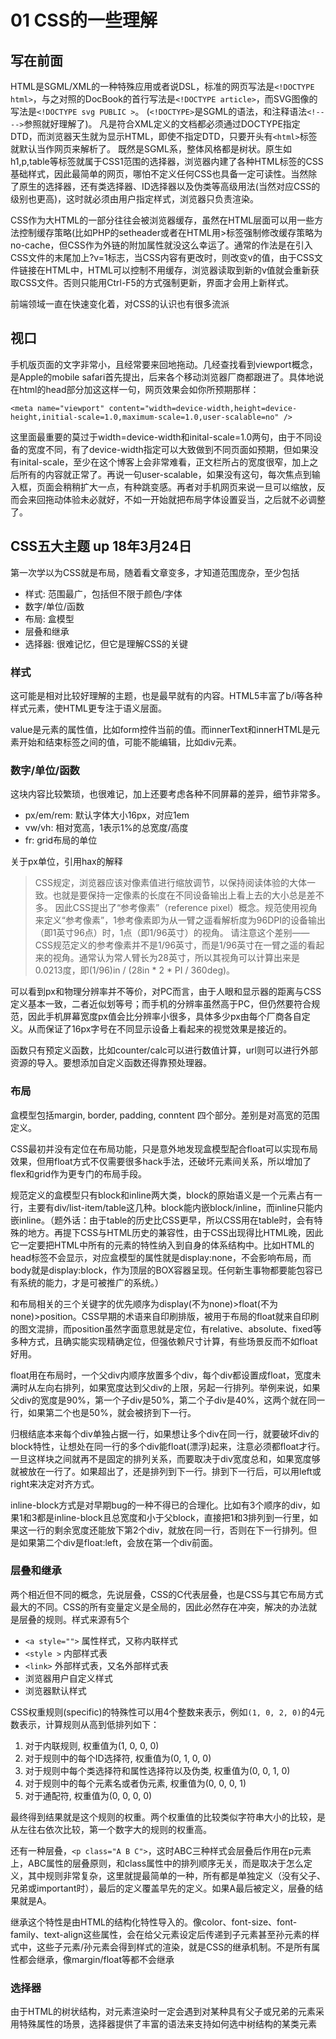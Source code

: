 # 01 CSS的一些理解

## 写在前面

HTML是SGML/XML的一种特殊应用或者说DSL，标准的网页写法是`<!DOCTYPE html>`，与之对照的DocBook的首行写法是`<!DOCTYPE article>`，而SVG图像的写法是`<!DOCTYPE svg PUBLIC >`。
(`<!DOCTYPE>`是SGML的语法，和注释语法`<!-- -->`参照就好理解了)。
凡是符合XML定义的文档都必须通过DOCTYPE指定DTD，而浏览器天生就为显示HTML，即使不指定DTD，只要开头有`<html>`标签就默认当作网页来解析了。
既然是SGML系，整体风格都是树状。原生如h1,p,table等标签就属于CSS1范围的选择器，浏览器内建了各种HTML标签的CSS基础样式，因此最简单的网页，哪怕不定义任何CSS也具备一定可读性。当然除了原生的选择器，还有类选择器、ID选择器以及伪类等高级用法(当然对应CSS的级别也更高)，这时就必须由用户指定样式，浏览器只负责渲染。

CSS作为大HTML的一部分往往会被浏览器缓存，虽然在HTML层面可以用一些方法控制缓存策略(比如PHP的setheader或者在HTML用<meta HTTP-EQUIV>>标签强制修改缓存策略为no-cache，但CSS作为外链的附加属性就没这么幸运了。通常的作法是在引入CSS文件的末尾加上?v=1标志，当CSS内容有更改时，则改变v的值，由于CSS文件链接在HTML中，HTML可以控制不用缓存，浏览器读取到新的v值就会重新获取CSS文件。否则只能用Ctrl-F5的方式强制更新，界面才会用上新样式。

前端领域一直在快速变化着，对CSS的认识也有很多流派

## 视口

手机版页面的文字非常小，且经常要来回地拖动。几经查找看到viewport概念，是Apple的mobile safari首先提出，后来各个移动浏览器厂商都跟进了。具体地说在html的head部分加这这样一句，网页效果会如你所预期那样：

```
<meta name="viewport" content="width=device-width,height=device-height,initial-scale=1.0,maximum-scale=1.0,user-scalable=no" />
```

这里面最重要的莫过于width=device-width和inital-scale=1.0两句，由于不同设备的宽度不同，有了device-width指定可以大致做到不同页面如预期，但如果没有inital-scale，至少在这个博客上会非常难看，正文栏所占的宽度很窄，加上之后所有的内容就正常了。再说一句user-scalable，如果没有这句，每次焦点到输入框，页面会稍稍扩大一点，有种跳变感。再者对手机网页来说一旦可以缩放，反而会来回拖动体验未必就好，不如一开始就把布局字体设置妥当，之后就不必调整了。

## CSS五大主题 up 18年3月24日

第一次学以为CSS就是布局，随着看文章变多，才知道范围庞杂，至少包括

* 样式: 范围最广，包括但不限于颜色/字体
* 数字/单位/函数
* 布局: 盒模型
* 层叠和继承
* 选择器: 很难记忆，但它是理解CSS的关键

### 样式

这可能是相对比较好理解的主题，也是最早就有的内容。HTML5丰富了b/i等各种样式元素，使HTML更专注于语义层面。

value是元素的属性值，比如form控件当前的值。而innerText和innerHTML是元素开始和结束标签之间的值，可能不能编辑，比如div元素。

### 数字/单位/函数

这块内容比较繁琐，也很难记，加上还要考虑各种不同屏幕的差异，细节非常多。

* px/em/rem: 默认字体大小16px，对应1em
* vw/vh: 相对宽高，1表示1%的总宽度/高度
* fr: grid布局的单位

关于px单位，引用hax的解释

>    CSS规定，浏览器应该对像素值进行缩放调节，以保持阅读体验的大体一致。也就是要保持一定像素的长度在不同设备输出上看上去的大小总是差不多。 因此CSS提出了“参考像素”（reference pixel）概念。规范使用视角来定义“参考像素”，1参考像素即为从一臂之遥看解析度为96DPI的设备输出（即1英寸96点）时，1点（即1/96英寸）的视角。 请注意这个差别——CSS规范定义的参考像素并不是1/96英寸，而是1/96英寸在一臂之遥的看起来的视角。通常认为常人臂长为28英寸，所以其视角可以计算出来是0.0213度，即(1/96)in / (28in * 2 * PI / 360deg)。

可以看到px和物理分辨率并不等价，对PC而言，由于人眼和显示器的距离与CSS定义基本一致，二者近似划等号；而手机的分辨率虽然高于PC，但仍然要符合规范，因此手机屏幕宽度px值会比分辨率小很多，具体多少px由每个厂商各自定义。从而保证了16px字号在不同显示设备上看起来的视觉效果是接近的。

函数只有预定义函数，比如counter/calc可以进行数值计算，url则可以进行外部资源的导入。要想添加自定义函数还得靠预处理器。

### 布局

盒模型包括margin, border, padding, conntent 四个部分。差别是对高宽的范围定义。

CSS最初并没有定位在布局功能，只是意外地发现盒模型配合float可以实现布局效果，但用float方式不仅需要很多hack手法，还破坏元素间关系，所以增加了flex和grid作为更专门的布局手段。

规范定义的盒模型只有block和inline两大类，block的原始语义是一个元素占有一行，主要有div/list-item/table这几种。block能内嵌block/inline，而inline只能内嵌inline。（题外话：由于table的历史比CSS更早，所以CSS用在table时，会有特殊的地方。再提下CSS与HTML历史的兼容性，由于CSS出现得比HTML晚，因此它一定要把HTML中所有的元素的特性纳入到自身的体系结构中。比如HTML的head标签不会显示，对应盒模型的属性就是display:none，不会影响布局，而body就是display:block，作为顶层的BOX容器呈现。任何新生事物都要能包容已有系统的能力，才是可被推广的系统。）

和布局相关的三个关键字的优先顺序为display(不为none)>float(不为none)>position。CSS早期的术语来自印刷排版，被用于布局的float就来自印刷的图文混排，而position虽然字面意思就是定位，有relative、absolute、fixed等多种方式，且确实能实现精确定位，但强依赖尺寸计算，有些场景反而不如float好用。

float用在布局时，一个父div内顺序放置多个div，每个div都设置成float，宽度未满时从左向右排列，如果宽度达到父div的上限，另起一行排列。举例来说，如果父div的宽度是90%，第一个子div是50%，第二个子div是40%，这两个就在同一行，如果第二个也是50%，就会被挤到下一行。

归根结底本来每个div单独占据一行，如果想让多个div在同一行，就要破坏div的block特性，让想处在同一行的多个div能float(漂浮)起来，注意必须都float才行。一旦这样块之间就再不是固定的排列关系，而要取决于div宽度总和，如果宽度够就被放在一行了。如果超出了，还是排列到下一行。排到下一行后，可以用left或right来决定对齐方式。

inline-block方式是对早期bug的一种不得已的合理化。比如有3个顺序的div，如果1和3都是inline-block且总宽度和小于父block，直接把1和3排列到一行里，如果这一行的剩余宽度还能放下第2个div，就放在同一行，否则在下一行排列。但是如果第二个div是float:left，会放在第一个div前面。

### 层叠和继承

两个相近但不同的概念，先说层叠，CSS的C代表层叠，也是CSS与其它布局方式最大的不同。CSS的所有变量定义是全局的，因此必然存在冲突，解决的办法就是层叠的规则。样式来源有5个

* `<a style="">`  属性样式，又称内联样式
* `<style >`  内部样式表
* `<link>` 外部样式表，又名外部样式表
* 浏览器用户自定义样式
* 浏览器默认样式

CSS权重规则(specific)的特殊性可以用4个整数来表示，例如`(1, 0, 2, 0)`的4元数表示，计算规则从高到低排列如下：

1. 对于内联规则, 权重值为(1, 0, 0, 0)
1. 对于规则中的每个ID选择符, 权重值为(0, 1, 0, 0)
1. 对于规则中每个类选择符和属性选择符以及伪类, 权重值为(0, 0, 1, 0)
1. 对于规则中的每个元素名或者伪元素, 权重值为(0, 0, 0, 1)
1. 对于通配符, 权重值为(0, 0, 0, 0)

最终得到结果就是这个规则的权重。两个权重值的比较类似字符串大小的比较，是从左往右依次比较，第一个数字大的规则的权重高。

还有一种层叠，`<p class="A B C">`，这时ABC三种样式会层叠后作用在p元素上，ABC属性的层叠原则，和class属性中的排列顺序无关，而是取决于怎么定义，其中规则非常复杂，这里就提最简单的一种，所有都是单独定义（没有父子、兄弟或important时），最后的定义覆盖早先的定义。如果A最后被定义，层叠的结果就是A。

继承这个特性是由HTML的结构化特性导入的。像color、font-size、font-family、text-align这些属性，会在给父元素设定后传递到子元素甚至孙元素的样式中，这些子元素/孙元素会得到样式的渲染，就是CSS的继承机制。不是所有属性都会继承，像margin/float等都不会继承

### 选择器

由于HTML的树状结构，对元素渲染时一定会遇到对某种具有父子或兄弟的元素采用特殊属性的场景，选择器提供了丰富的语法来支持如何选中树结构的某类元素
